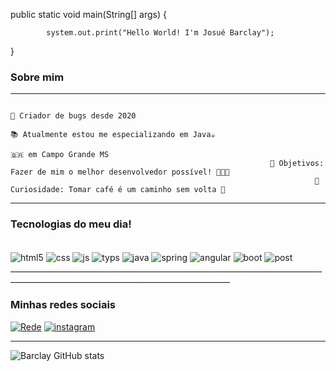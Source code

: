 
public static void main(String[] args) {

            system.out.print("Hello World! I'm Josué Barclay");    
}  

### Sobre mim
________________________________________________________________________________________________________________________________________
                                                                                               📜 Criador de bugs desde 2020
                                                                             📚 Atualmente estou me especializando em Java☕
                                                                                                        🇧🇷 em Campo Grande MS
                                                              🎯 Objetivos: Fazer de mim o melhor desenvolvedor possível! 👨🏼‍💻
                                                                        📰 Curiosidade: Tomar café é um caminho sem volta 🧙
________________________________________________________________________________________________________________________________________

### Tecnologias do meu dia!

<div style="display: inline_block"><br/>
    <img align="center" alt="html5" src="https://img.shields.io/badge/HTML5-E34F26?style=for-the-badge&logo=html5&logoColor=white"/>
    <img align="center" alt="css" src="https://img.shields.io/badge/CSS3-1572B6?style=for-the-badge&logo=css3&logoColor=white"/>
    <img align="center" alt="js" src="https://img.shields.io/badge/JavaScript-F7DF1E?style=for-the-badge&logo=javascript&logoColor=black"/>
    <img align="center" alt="typs" src="https://img.shields.io/badge/TypeScript-007ACC?style=for-the-badge&logo=typescript&logoColor=white"/>
    <img align="center" alt="java" src="https://img.shields.io/badge/Java-ED8B00?style=for-the-badge&logo=openjdk&logoColor=white"/>
    <img align="center" alt="spring" src="https://img.shields.io/badge/Spring-6DB33F?style=for-the-badge&logo=spring&logoColor=white"/>
    <img align="center" alt="angular" src="https://img.shields.io/badge/Angular-DD0031?style=for-the-badge&logo=angular&logoColor=white"/>
    <img align="center" alt="boot" src="https://img.shields.io/badge/Bootstrap-563D7C?style=for-the-badge&logo=bootstrap&logoColor=white"/>
    <img align="center" alt="post" src="https://img.shields.io/badge/PostgreSQL-316192?style=for-the-badge&logo=postgresql&logoColor=white"/>   
</div>
_____________________________________________________________________________________________________________________________________

### Minhas redes sociais
[![Rede](https://img.shields.io/badge/LinkedIn-0077B5?style=for-the-badge&logo=linkedin&logoColor=white)](https://www.linkedin.com/in/josuebarclay/)
[![instagram](https://img.shields.io/badge/Instagram-E4405F?style=for-the-badge&logo=instagram&logoColor=white)](https://www.instagram.com/xbarxclayx/)

_____________________________________________________________________________________________________________________________________


![Barclay GitHub stats](https://github-readme-stats.vercel.app/api?username=josuebarclay&show_icons=true&theme=tokyonight)

